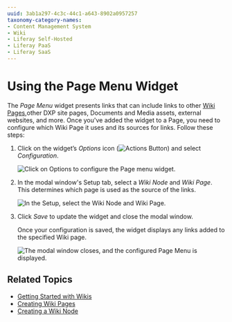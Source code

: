 ```yaml
---
uuid: 3ab1a297-4c3c-44c1-a643-8902a0957257
taxonomy-category-names:
- Content Management System
- Wiki
- Liferay Self-Hosted
- Liferay PaaS
- Liferay SaaS
---
```

# Using the Page Menu Widget

The *Page Menu* widget presents links that can include links to other [Wiki Pages](./getting-started-with-wikis.md),other DXP site pages, Documents and Media assets, external websites, and more. Once you've added the widget to a Page, you need to configure which Wiki Page it uses and its sources for links. Follow these steps:

1. Click on the widget’s *Options* icon (![Actions Button](../../images/icon-actions.png)) and select *Configuration*.

   ![Click on Options to configure the Page menu widget.](./using-the-page-menu-widget/images/01.png)

1. In the modal window's Setup tab, select a *Wiki Node* and *Wiki Page*. This determines which page is used as the source of the links.

    ![In the Setup, select the Wiki Node and Wiki Page.](./using-the-page-menu-widget/images/02.png)  

1. Click *Save* to update the widget and close the modal window.

    Once your configuration is saved, the widget displays any links added to the specified Wiki page.

    ![The modal window closes, and the configured Page Menu is displayed.](./using-the-page-menu-widget/images/03.png)

## Related Topics

- [Getting Started with Wikis](./getting-started-with-wikis.md)
- [Creating Wiki Pages](./creating-wiki-pages.md)
- [Creating a Wiki Node](./creating-a-node.md)
